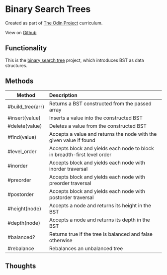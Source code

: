 
# Binary Search Trees
Created as part of [The Odin Project](https://www.theodinproject.com) curriculum.

View on [Github](https://github.com/mostly-harmless42/binary-search-tree)

## Functionality

This is the [binary search tree](https://www.theodinproject.com/lessons/ruby-binary-search-trees) project, which introduces BST as data structures.

## Methods

| Method        | Description   |
| ------------- |:-------------|
| #build_tree(arr) | Returns a BST constructed from the passed array |
| #insert(value) | Inserts a value into the constructed BST |
| #delete(value) | Deletes a value from the constructed BST |
| #find(value) | Accepts a value and returns the node with the given value if found |
| #level_order | Accepts block and yields each node to block in breadth-first level order |
| #inorder | Accepts block and yields each node with inorder traversal
| #preorder |  Accepts block and yields each node with preorder traversal |
| #postorder | Accepts block and yields each node with postorder traversal |
| #height(node) | Accepts a node and returns its height in the BST |
| #depth(node) | Accepts a node and returns its depth in the BST |
| #balanced? | Returns true if the tree is balanced and false otherwise |
| #rebalance | Rebalances an unbalanced tree |

## Thoughts
